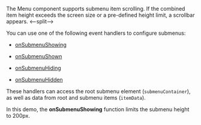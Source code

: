 The Menu component supports submenu item scrolling. If the combined item height exceeds the screen size or a pre-defined height limit, a scrollbar appears.
<--split-->

You can use one of the following event handlers to configure submenus:

- [onSubmenuShowing](/Documentation/ApiReference/UI_Components/dxMenu/Configuration/#onSubmenuShowing)

- [onSubmenuShown](/Documentation/ApiReference/UI_Components/dxMenu/Configuration/#onSubmenuShown) 

- [onSubmenuHiding](/Documentation/ApiReference/UI_Components/dxMenu/Configuration/#onSubmenuHiding)

- [onSubmenuHidden](/Documentation/ApiReference/UI_Components/dxMenu/Configuration/#onSubmenuHidden)

These handlers can access the root submenu element (`submenuContainer`), as well as data from root and submenu items (`itemData`).

In this demo, the **onSubmenuShowing** function limits the submenu height to 200px.